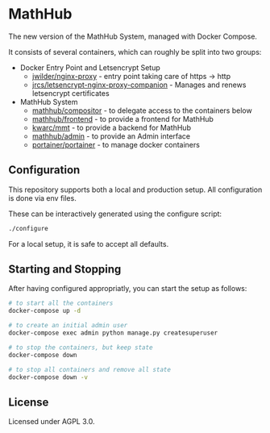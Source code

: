 # MathHub

The new version of the MathHub System, managed with Docker Compose. 

It consists of several containers, which can roughly be split into two groups:

- Docker Entry Point and Letsencrypt Setup
    - [jwilder/nginx-proxy](https://github.com/jwilder/nginx-proxy) - entry point taking care of https -> http
    - [jrcs/letsencrypt-nginx-proxy-companion](https://github.com/JrCs/docker-letsencrypt-nginx-proxy-companion) - Manages and renews letsencrypt certificates
- MathHub System
    - [mathhub/compositor](https://github.com/MathHubInfo/Compositor) - to delegate access to the containers below
    - [mathhub/frontend](https://github.com/MathHubInfo/Frontend) - to provide a frontend for MathHub
    - [kwarc/mmt](https://github.com/Uniformal/MMT) - to provide a backend for MathHub
    - [mathhub/admin](https://github.com/MathHubInfo/Admin) - to provide an Admin interface
    - [portainer/portainer](https://github.com/portainer/portainer) - to manage docker containers

## Configuration

This repository supports both a local and production setup. 
All configuration is done via env files. 

These can be interactively generated using the configure script:

```bash
./configure
```

For a local setup, it is safe to accept all defaults. 

## Starting and Stopping

After having configured appropriatly, you can start the setup as follows:

```bash 
# to start all the containers
docker-compose up -d

# to create an initial admin user
docker-compose exec admin python manage.py createsuperuser

# to stop the containers, but keep state
docker-compose down

# to stop all containers and remove all state
docker-compose down -v
```

## License

Licensed under AGPL 3.0. 